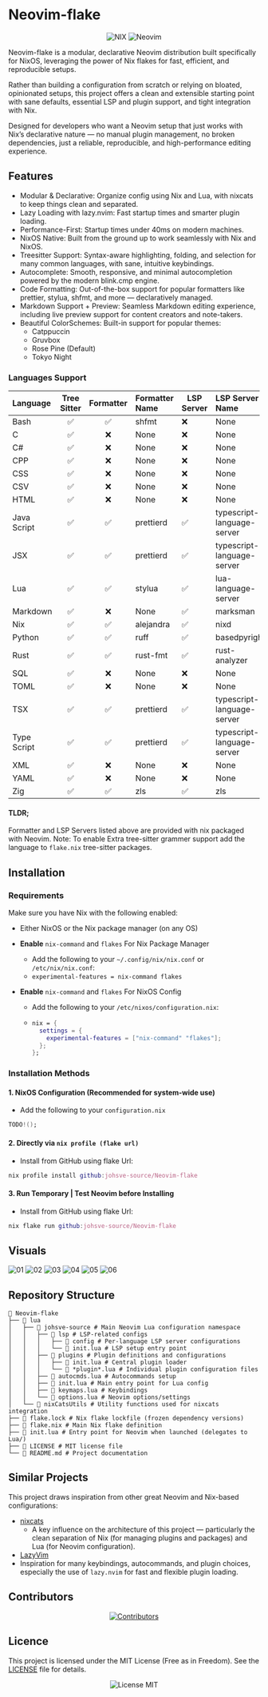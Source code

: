 # Neovim-flake

<div align="center">
    <img src="https://img.shields.io/badge/NIX-5277C3.svg?style=for-the-badge&logo=NixOS&logoColor=white" alt="NIX"/>
    <img src="https://img.shields.io/badge/NeoVim-%2357A143.svg?&style=for-the-badge&logo=neovim&logoColor=white" alt="Neovim"/>
</div>

Neovim-flake is a modular, declarative Neovim distribution built specifically for NixOS, leveraging the power of Nix flakes for fast, efficient, and reproducible setups.

Rather than building a configuration from scratch or relying on bloated, opinionated setups, this project offers a clean and extensible starting point with sane defaults, essential LSP and plugin support, and tight integration with Nix.

Designed for developers who want a Neovim setup that just works with Nix’s declarative nature — no manual plugin management, no broken dependencies, just a reliable, reproducible, and high-performance editing experience.

## Features

- Modular & Declarative: Organize config using Nix and Lua, with nixcats to keep things clean and separated.
- Lazy Loading with lazy.nvim: Fast startup times and smarter plugin loading.
- Performance-First: Startup times under 40ms on modern machines.
- NixOS Native: Built from the ground up to work seamlessly with Nix and NixOS.
- Treesitter Support: Syntax-aware highlighting, folding, and selection for many common languages, with sane, intuitive keybindings.
- Autocomplete: Smooth, responsive, and minimal autocompletion powered by the modern blink.cmp engine.
- Code Formatting: Out-of-the-box support for popular formatters like prettier, stylua, shfmt, and more — declaratively managed.
- Markdown Support + Preview: Seamless Markdown editing experience, including live preview support for content creators and note-takers.
- Beautiful ColorSchemes: Built-in support for popular themes:
    - Catppuccin
    - Gruvbox
    - Rose Pine (Default)
    - Tokyo Night

### Languages Support

| Language        | Tree Sitter | Formatter | Formatter Name | LSP Server | LSP Server Name            |
|:----------------|:-----------:|:---------:|:---------------|------------|:---------------------------|
| Bash            | ✅          | ✅        | shfmt          | ❌         | None                       |
| C               | ✅          | ❌        | None           | ❌         | None                       |
| C#              | ✅          | ❌        | None           | ❌         | None                       |
| CPP             | ✅          | ❌        | None           | ❌         | None                       |
| CSS             | ✅          | ❌        | None           | ❌         | None                       |
| CSV             | ✅          | ❌        | None           | ❌         | None                       |
| HTML            | ✅          | ❌        | None           | ❌         | None                       |
| Java Script     | ✅          | ✅        | prettierd      | ✅         | typescript-language-server |
| JSX             | ✅          | ✅        | prettierd      | ✅         | typescript-language-server |
| Lua             | ✅          | ✅        | stylua         | ✅         | lua-language-server        |
| Markdown        | ✅          | ❌        | None           | ✅         | marksman                   |
| Nix             | ✅          | ✅        | alejandra      | ✅         | nixd                       |
| Python          | ✅          | ✅        | ruff           | ✅         | basedpyright               |
| Rust            | ✅          | ✅        | rust-fmt       | ✅         | rust-analyzer              |
| SQL             | ✅          | ❌        | None           | ❌         | None                       |
| TOML            | ✅          | ❌        | None           | ❌         | None                       |
| TSX             | ✅          | ✅        | prettierd      | ✅         | typescript-language-server |
| Type Script     | ✅          | ✅        | prettierd      | ✅         | typescript-language-server |
| XML             | ✅          | ❌        | None           | ❌         | None                       |
| YAML            | ✅          | ❌        | None           | ❌         | None                       |
| Zig             | ✅          | ✅        | zls            | ✅         | zls                        |

#### TLDR;
Formatter and LSP Servers listed above are provided with nix packaged with Neovim.
Note: To enable Extra tree-sitter grammer support add the language to `flake.nix` tree-sitter packages.

## Installation

### Requirements
Make sure you have Nix with the following enabled:
  - Either NixOS or the Nix package manager (on any OS)

  - **Enable** `nix-command` and `flakes` For Nix Package Manager
    - Add the following to your `~/.config/nix/nix.conf` or `/etc/nix/nix.conf`:
    - ```experimental-features = nix-command flakes```

  - **Enable** `nix-command` and `flakes` For NixOS Config
    - Add the following to your `/etc/nixos/configuration.nix`:
    - ```nix
      nix = {
        settings = {
          experimental-features = ["nix-command" "flakes"];
        };
      };
      ```

### Installation Methods

#### 1. NixOS Configuration (Recommended for system-wide use)
  - Add the following to your `configuration.nix`
  ```nix
  TODO!();
  ```

#### 2. Directly via `nix profile (flake url)`
  - Install from GitHub using flake Url:
  ```nix
  nix profile install github:johsve-source/Neovim-flake
  ```

#### 3. Run Temporary | Test Neovim before Installing
  - Install from GitHub using flake Url:
  ```nix
  nix flake run github:johsve-source/Neovim-flake
  ```

## Visuals

<img src="https://github.com/johsve-source/Neovim-flake/blob/master/images/Screenshot_01.png" alt="01" />
<img src="https://github.com/johsve-source/Neovim-flake/blob/master/images/Screenshot_02.png" alt="02" />
<img src="https://github.com/johsve-source/Neovim-flake/blob/master/images/Screenshot_03.png" alt="03" />
<img src="https://github.com/johsve-source/Neovim-flake/blob/master/images/Screenshot_04.png" alt="04" />
<img src="https://github.com/johsve-source/Neovim-flake/blob/master/images/Screenshot_05.png" alt="05" />
<img src="https://github.com/johsve-source/Neovim-flake/blob/master/images/Screenshot_06.png" alt="06" />

## Repository Structure

```
 Neovim-flake
├──  lua
│   ├──  johsve-source # Main Neovim Lua configuration namespace
│   │   ├──  lsp # LSP-related configs
│   │   │   ├──  config # Per-language LSP server configurations
│   │   │   └──  init.lua # LSP setup entry point
│   │   ├──  plugins # Plugin definitions and configurations
│   │   │   ├──  init.lua # Central plugin loader
│   │   │   └──  *plugin*.lua # Individual plugin configuration files
│   │   ├──  autocmds.lua # Autocommands setup
│   │   ├──  init.lua # Main entry point for Lua config
│   │   ├──  keymaps.lua # Keybindings
│   │   └──  options.lua # Neovim options/settings
│   └──  nixCatsUtils # Utility functions used for nixcats integration
├──  flake.lock # Nix flake lockfile (frozen dependency versions)
├──  flake.nix # Main Nix flake definition
├──  init.lua # Entry point for Neovim when launched (delegates to Lua/)
├──  LICENSE # MIT license file
└── 󰂺 README.md # Project documentation
```

## Similar Projects
This project draws inspiration from other great Neovim and Nix-based configurations:
- [nixcats](https://github.com/BirdeeHub/nixCats-nvim)
  - A key influence on the architecture of this project — particularly the clean separation of Nix (for managing plugins and packages) and Lua (for Neovim configuration).
- [LazyVim](https://github.com/LazyVim/LazyVim)
 - Inspiration for many keybindings, autocommands, and plugin choices, especially the use of `lazy.nvim` for fast and flexible plugin loading.

## Contributors

<div align="center">
    <a href="https://github.com/johsve-source/Neovim-flake/graphs/contributors">
        <img src="https://contrib.rocks/image?repo=johsve-source/Neovim-flake" alt="Contributors"/>
    </a>
</div>

## Licence
This project is licensed under the MIT License (Free as in Freedom).
See the [LICENSE](https://github.com/johsve-source/Neovim-flake/blob/master/LICENSE) file for details.

<div align="center">
    <img src="https://img.shields.io/static/v1.svg?style=for-the-badge&label=License&message=MIT&logoColor=d9e0ee&colorA=363a4f&colorB=b7bdf8" alt="License MIT"/>
</div>
